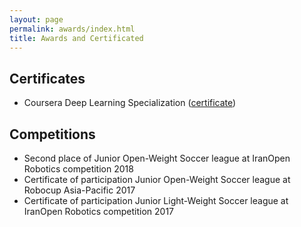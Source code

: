 ```yaml
---
layout: page
permalink: awards/index.html
title: Awards and Certificated
---
```


## Certificates

- Coursera Deep Learning Specialization ([certificate](https://www.coursera.org/account/accomplishments/specialization/certificate/X38C5ZR9Z9QU))


## Competitions

- Second place of Junior Open-Weight Soccer league at IranOpen Robotics competition 2018 
- Certificate of participation Junior Open-Weight Soccer league at Robocup Asia-Pacific 2017
- Certificate of participation Junior Light-Weight Soccer league at IranOpen Robotics competition 2017
